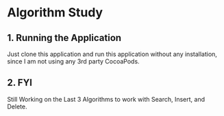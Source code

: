 # Algorithm Study
## 1. Running the Application 
Just clone this application and run this application without any installation, since I am not using any 3rd party CocoaPods.
## 2. FYI
Still Working on the Last 3 Algorithms to work with Search, Insert, and Delete. 

